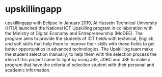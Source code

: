 # upskillingapp
upskillingapp with Eclipse 
In January 2019, Al Hussein Technical University (HTU) launched the National ICT 
Upskilling program in collaboration with the Ministry of Digital Economy and 
Entrepreneurship (MoDEE). The program aims to provide the students of ICT fields with
technical, English, and soft skills that help them to improve their skills with these fields 
to get better opportunities in advanced technologies. The Upskilling team make the 
student selection manually, to help them with the selection process the idea of this project
came to light by using JSE, JDBC and JSF to make a program that have the criteria of 
selection student with their personal and academic information.


